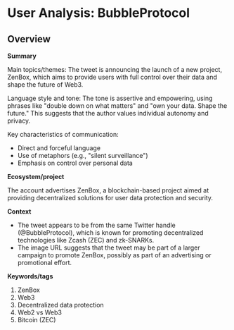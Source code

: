 # User Analysis: BubbleProtocol

## Overview

**Summary**

Main topics/themes: The tweet is announcing the launch of a new project, ZenBox, which aims to provide users with full control over their data and shape the future of Web3.

Language style and tone: The tone is assertive and empowering, using phrases like "double down on what matters" and "own your data. Shape the future." This suggests that the author values individual autonomy and privacy.

Key characteristics of communication:

* Direct and forceful language
* Use of metaphors (e.g., "silent surveillance")
* Emphasis on control over personal data

**Ecosystem/project**

The account advertises ZenBox, a blockchain-based project aimed at providing decentralized solutions for user data protection and security.

**Context**

* The tweet appears to be from the same Twitter handle (@BubbleProtocol), which is known for promoting decentralized technologies like Zcash (ZEC) and zk-SNARKs.
* The image URL suggests that the tweet may be part of a larger campaign to promote ZenBox, possibly as part of an advertising or promotional effort.

**Keywords/tags**

1. ZenBox
2. Web3
3. Decentralized data protection
4. Web2 vs Web3
5. Bitcoin (ZEC)
